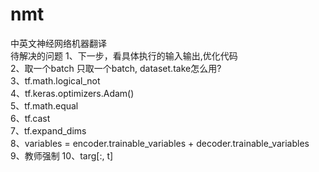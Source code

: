 # nmt
中英文神经网络机器翻译  
待解决的问题
1、下一步，看具体执行的输入输出,优化代码  
2、取一个batch 只取一个batch, dataset.take怎么用?  
3、tf.math.logical_not  
4、tf.keras.optimizers.Adam()  
5、tf.math.equal  
6、tf.cast  
7、tf.expand_dims  
8、variables = encoder.trainable_variables + decoder.trainable_variables  
9、教师强制 
10、targ[:, t]